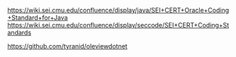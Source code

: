 https://wiki.sei.cmu.edu/confluence/display/java/SEI+CERT+Oracle+Coding+Standard+for+Java
https://wiki.sei.cmu.edu/confluence/display/seccode/SEI+CERT+Coding+Standards

https://github.com/tyranid/oleviewdotnet